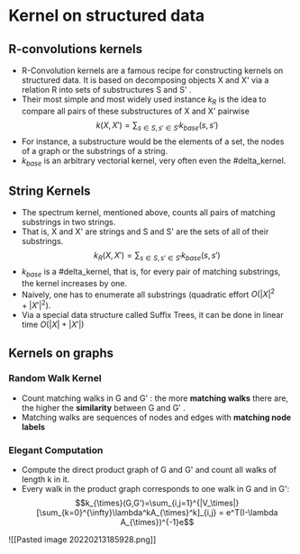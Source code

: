 # Kernel on structured data
## R-convolutions kernels
- R-Convolution kernels are a famous recipe for constructing kernels on structured data. It is based on decomposing objects X and X' via a relation R into sets of substructures S and S' . 
- Their most simple and most widely used instance $k_R$ is the idea to compare all pairs of these substructures of X and X' pairwise $$k(X,X') = \sum_{s\in S, s'\in S'}k_{base}(s,s')$$
- For instance, a substructure would be the elements of a set, the nodes of a graph or the substrings of a string. 
- $k_{base}$ is an arbitrary vectorial kernel, very often even the #delta_kernel.

## String Kernels
- The spectrum kernel, mentioned above, counts all pairs of matching substrings in two strings. 
- That is, X and X' are strings and S and S' are the sets of all of their substrings.$$k_{R}(X,X') = \sum_{s\in S, s'\in S'}k_{base}(s,s')$$
- $k_{base}$ is a #delta_kernel, that is, for every pair of matching substrings, the kernel increases by one. 
- Naively, one has to enumerate all substrings (quadratic effort $O(|X|^2 + |X'| ^2 )$. 
- Via a special data structure called Suffix Trees, it can be done in linear time $O(|X| + |X' |)$  

## Kernels on graphs
### Random Walk Kernel
- Count matching walks in G and G' : the more **matching walks** there are, the higher the **similarity** between G and G' . 
- Matching walks are sequences of nodes and edges with **matching node labels**
### Elegant Computation
- Compute the direct product graph of G and G' and count all walks of length k in it.
-  Every walk in the product graph corresponds to one walk in G and in G':
$$k_{\times}(G,G')=\sum_{i,j=1}^{|V_\times|}[\sum_{k=0}^{\infty}\lambda^kA_{\times}^k]_{i,j} = e^T(I-\lambda A_{\times})^{-1}e$$

![[Pasted image 20220213185928.png]]